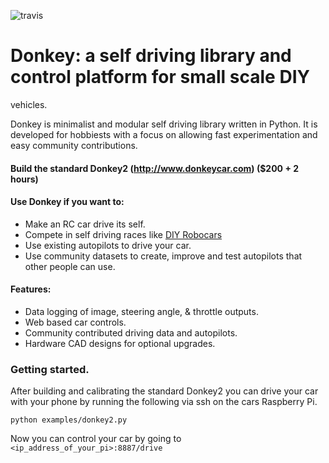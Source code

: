 ![travis](https://travis-ci.org/wroscoe/donkey.svg?branch=dev)

# Donkey: a self driving library and control platform for small scale DIY 
vehicles. 

Donkey is minimalist and modular self driving library written in Python. It is 
developed for hobbiests with a focus on allowing fast experimentation and easy 
community contributions.  

#### Build the standard Donkey2 (http://www.donkeycar.com) ($200 + 2 hours)

#### Use Donkey if you want to:
* Make an RC car drive its self.
* Compete in self driving races like [DIY Robocars](diyrobocars.com)
* Use existing autopilots to drive your car.
* Use community datasets to create, improve and test autopilots that other 
people can use.  

#### Features:
* Data logging of image, steering angle, & throttle outputs. 
* Web based car controls.
* Community contributed driving data and autopilots.
* Hardware CAD designs for optional upgrades.



### Getting started. 
After building and calibrating the standard Donkey2 you can drive your car 
with your phone by running the following via ssh on the cars Raspberry Pi. 

```
python examples/donkey2.py
```
Now you can control your car by going to `<ip_address_of_your_pi>:8887/drive`
